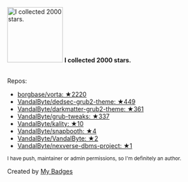 <img src="https://my-badges.github.io/my-badges/stars-2000.png" alt="I collected 2000 stars." title="I collected 2000 stars." width="128">
<strong>I collected 2000 stars.</strong>
<br><br>

Repos:

* <a href="https://github.com/borgbase/vorta">borgbase/vorta: ★2220</a>
* <a href="https://github.com/VandalByte/dedsec-grub2-theme">VandalByte/dedsec-grub2-theme: ★449</a>
* <a href="https://github.com/VandalByte/darkmatter-grub2-theme">VandalByte/darkmatter-grub2-theme: ★361</a>
* <a href="https://github.com/VandalByte/grub-tweaks">VandalByte/grub-tweaks: ★337</a>
* <a href="https://github.com/VandalByte/kality">VandalByte/kality: ★10</a>
* <a href="https://github.com/VandalByte/snapbooth">VandalByte/snapbooth: ★4</a>
* <a href="https://github.com/VandalByte/VandalByte">VandalByte/VandalByte: ★2</a>
* <a href="https://github.com/VandalByte/nexverse-dbms-project">VandalByte/nexverse-dbms-project: ★1</a>

<sup>I have push, maintainer or admin permissions, so I'm definitely an author.<sup>



Created by <a href="https://github.com/my-badges/my-badges">My Badges</a>